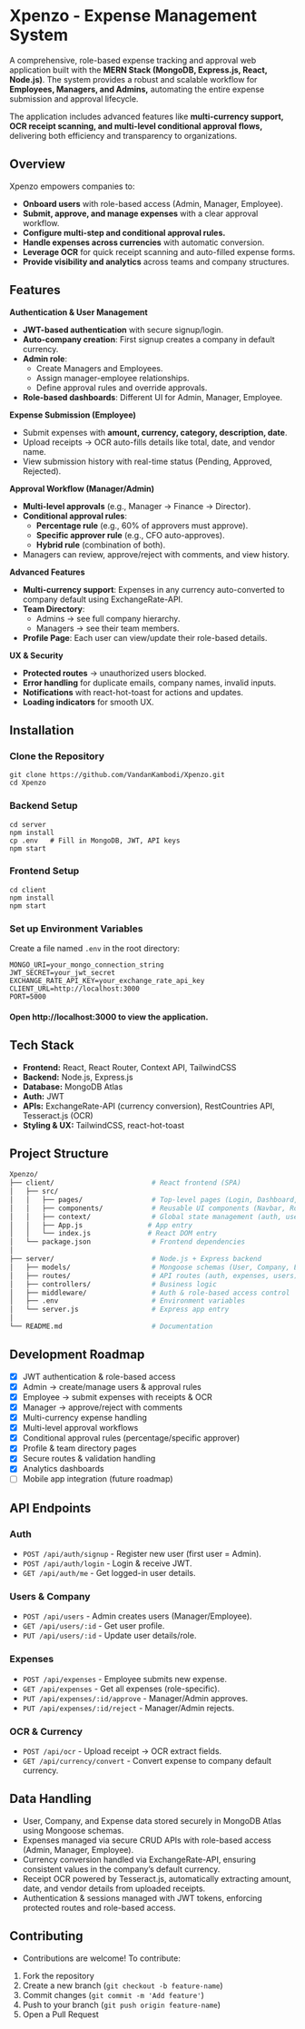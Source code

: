 # Xpenzo - Expense Management System 

A comprehensive, role-based expense tracking and approval web application built with the **MERN Stack (MongoDB, Express.js, React, Node.js)**.
The system provides a robust and scalable workflow for **Employees, Managers, and Admins,** automating the entire expense submission and approval lifecycle.  

The application includes advanced features like **multi-currency support, OCR receipt scanning, and multi-level conditional approval flows,** delivering both efficiency and transparency to organizations.


## Overview
Xpenzo empowers companies to:
- **Onboard users** with role-based access (Admin, Manager, Employee).
- **Submit, approve, and manage expenses** with a clear approval workflow.
- **Configure multi-step and conditional approval rules.**
- **Handle expenses across currencies** with automatic conversion.
- **Leverage OCR** for quick receipt scanning and auto-filled expense forms.
- **Provide visibility and analytics** across teams and company structures.

## Features


**Authentication & User Management**
- **JWT-based authentication** with secure signup/login.
- **Auto-company creation**: First signup creates a company in default currency.
- **Admin role**:
  - Create Managers and Employees.
  - Assign manager-employee relationships.
  - Define approval rules and override approvals.
- **Role-based dashboards**: Different UI for Admin, Manager, Employee.

**Expense Submission (Employee)**
- Submit expenses with **amount, currency, category, description, date**.
- Upload receipts → OCR auto-fills details like total, date, and vendor name.
- View submission history with real-time status (Pending, Approved, Rejected).

**Approval Workflow (Manager/Admin)**
- **Multi-level approvals** (e.g., Manager → Finance → Director).
- **Conditional approval rules**:
  - **Percentage rule** (e.g., 60% of approvers must approve).
  - **Specific approver rule** (e.g., CFO auto-approves).
  - **Hybrid rule** (combination of both).
- Managers can review, approve/reject with comments, and view history.

**Advanced Features**
- **Multi-currency support**: Expenses in any currency auto-converted to company default using ExchangeRate-API.
- **Team Directory**:
  - Admins → see full company hierarchy.
  - Managers → see their team members.
- **Profile Page**: Each user can view/update their role-based details.

**UX & Security**
- **Protected routes** → unauthorized users blocked.
- **Error handling** for duplicate emails, company names, invalid inputs.
- **Notifications** with react-hot-toast for actions and updates.
- **Loading indicators** for smooth UX.

##  Installation
### Clone the Repository
   ```
   git clone https://github.com/VandanKambodi/Xpenzo.git
   cd Xpenzo
   ```
### Backend Setup
   ```
   cd server
   npm install
   cp .env   # Fill in MongoDB, JWT, API keys
   npm start
   ```
### Frontend Setup
   ```
   cd client
   npm install
   npm start
   ```
### Set up Environment Variables
Create a file named `.env` in the root directory:
   ```
   MONGO_URI=your_mongo_connection_string
   JWT_SECRET=your_jwt_secret
   EXCHANGE_RATE_API_KEY=your_exchange_rate_api_key
   CLIENT_URL=http://localhost:3000
   PORT=5000
   ```
#### Open http://localhost:3000 to view the application.


## Tech Stack
- **Frontend:** React, React Router, Context API, TailwindCSS
- **Backend:** Node.js, Express.js
- **Database:** MongoDB Atlas
- **Auth:** JWT
- **APIs:** ExchangeRate-API (currency conversion), RestCountries API, Tesseract.js (OCR)
- **Styling & UX:** TailwindCSS, react-hot-toast


## Project Structure
```bash
Xpenzo/
├── client/                        # React frontend (SPA)
│   ├── src/
│   │   ├── pages/                 # Top-level pages (Login, Dashboard, Profile, Team)
│   │   ├── components/            # Reusable UI components (Navbar, Role dashboards)
│   │   ├── context/               # Global state management (auth, user session)
│   │   ├── App.js                # App entry
│   │   └── index.js              # React DOM entry
│   └── package.json               # Frontend dependencies
│
├── server/                        # Node.js + Express backend
│   ├── models/                    # Mongoose schemas (User, Company, Expense)
│   ├── routes/                    # API routes (auth, expenses, users)
│   ├── controllers/               # Business logic
│   ├── middleware/                # Auth & role-based access control
│   ├── .env                       # Environment variables
│   └── server.js                  # Express app entry
│
└── README.md                      # Documentation

```

## Development Roadmap

- [x] JWT authentication & role-based access
- [x] Admin → create/manage users & approval rules
- [x] Employee → submit expenses with receipts & OCR
- [x] Manager → approve/reject with comments
- [x] Multi-currency expense handling
- [x] Multi-level approval workflows
- [x] Conditional approval rules (percentage/specific approver)
- [x] Profile & team directory pages
- [x] Secure routes & validation handling
- [x] Analytics dashboards
- [ ] Mobile app integration (future roadmap)

## API Endpoints

### Auth
- `POST /api/auth/signup` - Register new user (first user = Admin).
- `POST /api/auth/login` - Login & receive JWT.
- `GET /api/auth/me` - Get logged-in user details.

### Users & Company
- `POST /api/users` - Admin creates users (Manager/Employee).
- `GET /api/users/:id` - Get user profile.
- `PUT /api/users/:id` - Update user details/role.

### Expenses
- `POST /api/expenses` - Employee submits new expense.
- `GET /api/expenses` - Get all expenses (role-specific).
- `PUT /api/expenses/:id/approve` - Manager/Admin approves.
- `PUT /api/expenses/:id/reject` - Manager/Admin rejects.

### OCR & Currency
- `POST /api/ocr` - Upload receipt → OCR extract fields.
- `GET /api/currency/convert` - Convert expense to company default currency.

## Data Handling

- User, Company, and Expense data stored securely in MongoDB Atlas using Mongoose schemas.
- Expenses managed via secure CRUD APIs with role-based access (Admin, Manager, Employee).
- Currency conversion handled via ExchangeRate-API, ensuring consistent values in the company’s default currency.
- Receipt OCR powered by Tesseract.js, automatically extracting amount, date, and vendor details from uploaded receipts.
- Authentication & sessions managed with JWT tokens, enforcing protected routes and role-based access.


##  Contributing
- Contributions are welcome! To contribute:

1. Fork the repository
2. Create a new branch (`git checkout -b feature-name`)
3. Commit changes (`git commit -m 'Add feature'`)
4. Push to your branch (`git push origin feature-name`)
5. Open a Pull Request
